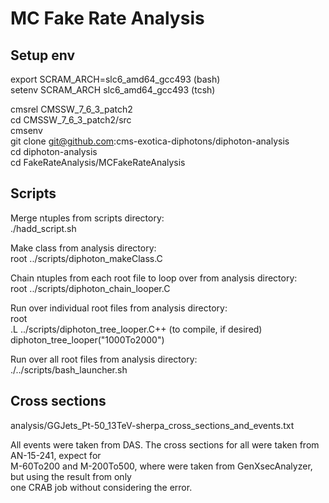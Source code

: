 # MC Fake Rate Analysis

## Setup env

export SCRAM_ARCH=slc6_amd64_gcc493 (bash)  
setenv SCRAM_ARCH slc6_amd64_gcc493 (tcsh)

cmsrel CMSSW_7_6_3_patch2  
cd CMSSW_7_6_3_patch2/src  
cmsenv  
git clone git@github.com:cms-exotica-diphotons/diphoton-analysis  
cd diphoton-analysis   
cd FakeRateAnalysis/MCFakeRateAnalysis  

## Scripts

Merge ntuples from scripts directory:  
./hadd_script.sh

Make class from analysis directory:  
root ../scripts/diphoton_makeClass.C

Chain ntuples from each root file to loop over from analysis directory:  
root ../scripts/diphoton_chain_looper.C

Run over individual root files from analysis directory:  
root  
.L ../scripts/diphoton_tree_looper.C++ (to compile, if desired)  
diphoton_tree_looper("1000To2000")  

Run over all root files from analysis directory:  
./../scripts/bash_launcher.sh


## Cross sections
analysis/GGJets_Pt-50_13TeV-sherpa_cross_sections_and_events.txt

All events were taken from DAS. The cross sections for all were taken from AN-15-241, expect for  
M-60To200 and M-200To500, where were taken from GenXsecAnalyzer, but using the result from only  
one CRAB job without considering the error.